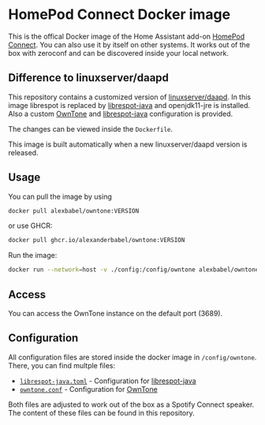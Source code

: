 # HomePod Connect Docker image

This is the offical Docker image of the Home Assistant add-on [HomePod Connect](https://community.home-assistant.io/t/homepod-connect-spotify-on-homepods-with-spotify-connect/482227). You can also use it by itself on other systems. It works out of the box with zeroconf and can be discovered inside your local network.

## Difference to linuxserver/daapd

This repository contains a customized version of [linuxserver/daapd](https://github.com/linuxserver/docker-daapd). In this image librespot is replaced by [librespot-java](https://github.com/librespot-org/librespot-java) and openjdk11-jre is installed. Also a custom [OwnTone](https://github.com/owntone/owntone-server) and [librespot-java](https://github.com/librespot-org/librespot-java) configuration is provided.

The changes can be viewed inside the `Dockerfile`. 

This image is built automatically when a new linuxserver/daapd version is released.

## Usage

You can pull the image by using
```bash
docker pull alexbabel/owntone:VERSION
```
or use GHCR:
```bash
docker pull ghcr.io/alexanderbabel/owntone:VERSION
```

Run the image:
```bash
docker run --network=host -v ./config:/config/owntone alexbabel/owntone:VERSION
```

## Access
You can access the OwnTone instance on the default port (3689).

## Configuration
All configuration files are stored inside the docker image in `/config/owntone`. There, you can find multple files:

- [`librespot-java.toml`](https://github.com/AlexanderBabel/owntone/blob/main/root/defaults/librespot-java.toml) - Configuration for [librespot-java](https://github.com/librespot-org/librespot-java)
- [`owntone.conf`](https://github.com/AlexanderBabel/owntone/blob/main/root/defaults/librespot-java.toml) - Configuration for [OwnTone](https://github.com/owntone/owntone-server)

Both files are adjusted to work out of the box as a Spotify Connect speaker. The content of these files can be found in this repository.
